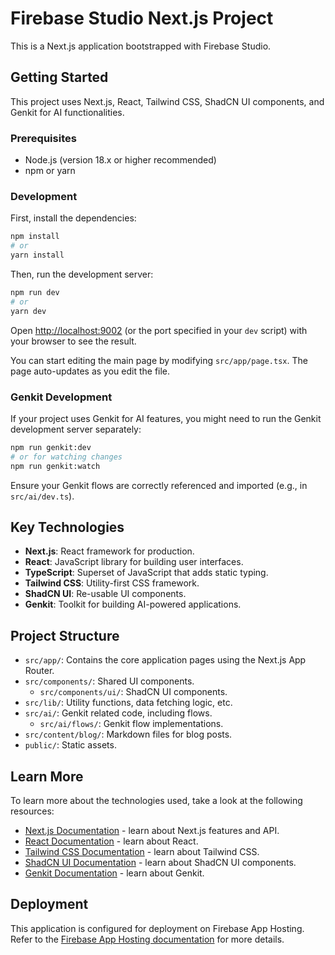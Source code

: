 # Firebase Studio Next.js Project

This is a Next.js application bootstrapped with Firebase Studio.

## Getting Started

This project uses Next.js, React, Tailwind CSS, ShadCN UI components, and Genkit for AI functionalities.

### Prerequisites

- Node.js (version 18.x or higher recommended)
- npm or yarn

### Development

First, install the dependencies:

```bash
npm install
# or
yarn install
```

Then, run the development server:

```bash
npm run dev
# or
yarn dev
```

Open [http://localhost:9002](http://localhost:9002) (or the port specified in your `dev` script) with your browser to see the result.

You can start editing the main page by modifying `src/app/page.tsx`. The page auto-updates as you edit the file.

### Genkit Development

If your project uses Genkit for AI features, you might need to run the Genkit development server separately:

```bash
npm run genkit:dev
# or for watching changes
npm run genkit:watch
```

Ensure your Genkit flows are correctly referenced and imported (e.g., in `src/ai/dev.ts`).

## Key Technologies

- **Next.js**: React framework for production.
- **React**: JavaScript library for building user interfaces.
- **TypeScript**: Superset of JavaScript that adds static typing.
- **Tailwind CSS**: Utility-first CSS framework.
- **ShadCN UI**: Re-usable UI components.
- **Genkit**: Toolkit for building AI-powered applications.

## Project Structure

- `src/app/`: Contains the core application pages using the Next.js App Router.
- `src/components/`: Shared UI components.
  - `src/components/ui/`: ShadCN UI components.
- `src/lib/`: Utility functions, data fetching logic, etc.
- `src/ai/`: Genkit related code, including flows.
  - `src/ai/flows/`: Genkit flow implementations.
- `src/content/blog/`: Markdown files for blog posts.
- `public/`: Static assets.

## Learn More

To learn more about the technologies used, take a look at the following resources:

- [Next.js Documentation](https://nextjs.org/docs) - learn about Next.js features and API.
- [React Documentation](https://react.dev/) - learn about React.
- [Tailwind CSS Documentation](https://tailwindcss.com/docs) - learn about Tailwind CSS.
- [ShadCN UI Documentation](https://ui.shadcn.com/docs) - learn about ShadCN UI components.
- [Genkit Documentation](https://firebase.google.com/docs/genkit) - learn about Genkit.

## Deployment

This application is configured for deployment on Firebase App Hosting. Refer to the [Firebase App Hosting documentation](https://firebase.google.com/docs/app-hosting) for more details.
